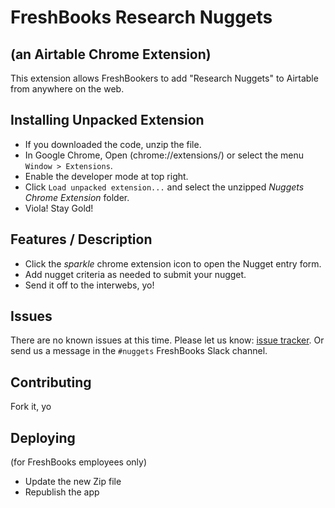 FreshBooks Research Nuggets 
==========
## (an Airtable Chrome Extension) ##

This extension allows FreshBookers to add "Research Nuggets" to Airtable from anywhere on the web.


Installing Unpacked Extension
-----

- If you downloaded the code, unzip the file.
- In Google Chrome, Open (chrome://extensions/) or select the menu `Window > Extensions`.
- Enable the developer mode at top right.
- Click `Load unpacked extension...` and select the unzipped *Nuggets Chrome Extension* folder.
- Viola! Stay Gold! 


Features / Description
-----

- Click the *sparkle* chrome extension icon to open the Nugget entry form. 
- Add nugget criteria as needed to submit your nugget.
- Send it off to the interwebs, yo!

Issues
-----

There are no known issues at this time. Please let us know: [issue tracker](https://github.com/ericpuigmarti/nuggets-chrome-extension/issues).
Or send us a message in the `#nuggets` FreshBooks Slack channel.

Contributing
-----

Fork it, yo

## Deploying
(for FreshBooks employees only)
* Update the new Zip file
* Republish the app
